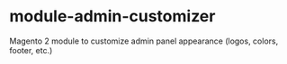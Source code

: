 # module-admin-customizer
Magento 2 module to customize admin panel appearance (logos, colors, footer, etc.)
